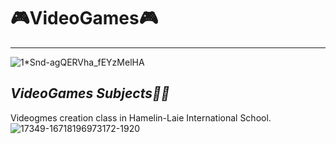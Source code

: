 # 🎮VideoGames🎮
---
![1*Snd-agQERVha_fEYzMelHA](https://github.com/ahong2006/VideoGames/assets/124577520/4056c724-8a2f-4b79-b4f1-0ddc93774aa1)


*VideoGames Subjects✍🏻*
---

Videogmes creation class in Hamelin-Laie International School.
![17349-16718196973172-1920](https://github.com/ahong2006/VideoGames/assets/124577520/f8067d95-fbb4-449c-9c30-d0b97c42b2b0)

